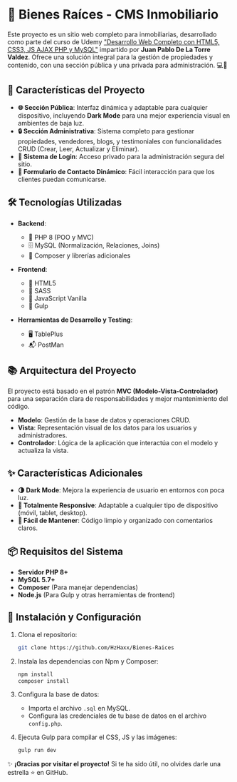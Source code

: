 # 🏡 **Bienes Raíces - CMS Inmobiliario**

Este proyecto es un sitio web completo para inmobiliarias, desarrollado como parte del curso de Udemy ["Desarrollo Web Completo con HTML5, CSS3, JS AJAX PHP y MySQL"](https://www.udemy.com/) impartido por **Juan Pablo De La Torre Valdez**. Ofrece una solución integral para la gestión de propiedades y contenido, con una sección pública y una privada para administración. 💻🔧

## 🚀 **Características del Proyecto**

- **🌐 Sección Pública**: Interfaz dinámica y adaptable para cualquier dispositivo, incluyendo **Dark Mode** para una mejor experiencia visual en ambientes de baja luz.
- **🔒 Sección Administrativa**: Sistema completo para gestionar propiedades, vendedores, blogs, y testimoniales con funcionalidades CRUD (Crear, Leer, Actualizar y Eliminar).
- **🔑 Sistema de Login**: Acceso privado para la administración segura del sitio.
- **📧 Formulario de Contacto Dinámico**: Fácil interacción para que los clientes puedan comunicarse.

## 🛠️ **Tecnologías Utilizadas**

- **Backend**: 
  - 🐘 PHP 8 (POO y MVC)
  - 🗄️ MySQL (Normalización, Relaciones, Joins)
  - 🎼 Composer y librerías adicionales
  
- **Frontend**:
  - 🎨 HTML5
  - 💅 SASS
  - 🚀 JavaScript Vanilla
  - 🔧 Gulp

- **Herramientas de Desarrollo y Testing**:
  - 🖥️ TablePlus
  - 📬 PostMan

## 📚 **Arquitectura del Proyecto**

El proyecto está basado en el patrón **MVC (Modelo-Vista-Controlador)** para una separación clara de responsabilidades y mejor mantenimiento del código.

- **Modelo**: Gestión de la base de datos y operaciones CRUD.
- **Vista**: Representación visual de los datos para los usuarios y administradores.
- **Controlador**: Lógica de la aplicación que interactúa con el modelo y actualiza la vista.

## ✨ **Características Adicionales**

- **🌗 Dark Mode**: Mejora la experiencia de usuario en entornos con poca luz.
- **🔄 Totalmente Responsive**: Adaptable a cualquier tipo de dispositivo (móvil, tablet, desktop).
- **🔧 Fácil de Mantener**: Código limpio y organizado con comentarios claros.

## 📦 **Requisitos del Sistema**

- **Servidor PHP 8+**
- **MySQL 5.7+**
- **Composer** (Para manejar dependencias)
- **Node.js** (Para Gulp y otras herramientas de frontend)

## 📝 **Instalación y Configuración**

1. Clona el repositorio:
    ```bash
    git clone https://github.com/HzHaxx/Bienes-Raices
    ```

2. Instala las dependencias con Npm y Composer:
    ```bash
    npm install
    composer install
    ```

3. Configura la base de datos:
    - Importa el archivo `.sql` en MySQL.
    - Configura las credenciales de tu base de datos en el archivo `config.php`.

4. Ejecuta Gulp para compilar el CSS, JS y las imágenes:
    ```bash
    gulp run dev
    ```

✨ **¡Gracias por visitar el proyecto!** Si te ha sido útil, no olvides darle una estrella ⭐ en GitHub.
